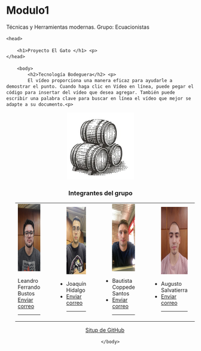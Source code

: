 # Modulo1
Técnicas y Herramientas modernas. Grupo: Ecuacionistas

<html>

	<head>

		<h1>Proyecto El Gato </h1> <p> 
	</head>

		<body>
			<h2>Tecnología Bodeguera</h2> <p>
			El vídeo proporciona una manera eficaz para ayudarle a demostrar el punto. Cuando haga clic en Vídeo en línea, puede pegar el código para insertar del vídeo que desea agregar. También puede escribir una palabra clave para buscar en línea el vídeo que mejor se adapte a su documento.<p>
<p>
<center><img src="grupo.png"       alt="Imagen del grupo"          width="180"  height="180">
<p>
<h3> Integrantes del grupo </h3>
<ul> 

<p>

<p>
<table>
<tr>
<td>
<img src="eze.png"       alt="Leandro Ezequiel Ferrando Bustos"          width="140"  height="180"> 
<p>
<li> Leandro  Ferrando Bustos </li>
<li> <a href="mailto:ferrandoe99@gmail.com">Enviar correo</a> </li>
<hr>
</td>

<td>
<p>
</td>
<td>
<p>
</td>
<td>
<p>
</td>
<td>
<p>
</td>

<td>
<img src="joaco.png"       alt="Joaquín Hidalgo"          width="140"  height="180">
<p>
<li> Joaquín Hidalgo </li>
<li> <a href="mailto:joso.hidalgo2000@gmail.com">Enviar correo</a> </li>
<hr>
</td>

</td>
<td>
<p>
</td>
<td>
<p>
</td>
<td>
<p>
</td>
<td>
<p>
</td>

<td>
<img src="Bauti.png"       alt="Bautista Coppede Santo"          width="140"  height="180">
<p>
<li> Bautista Coppede Santos </li>
<li> <a href="mailto:bauticoppede@hotmail.com">Enviar correo</a> </li>
<hr>
</td>

</td>
<td>
<p>
</td>
<td>
<p>
</td>
<td>
<p>
</td>
<td>
<p>
</td>

<td>
<img src="Augusto.png"       alt="Augusto Salvatierra"          width="140"  height="180">
<p>
<li> Augusto Salvatierra </li>
<li> <a href="mailto:saugusto16@gmail.com">Enviar correo</a> </li>
<hr>
</td> 

</td>
<td>
<p>
</td>
<td>
<p>
</td>
<td>
<p>
</td>
<td>
<p>
</td>


</tr>
     </table>
    <p>

<a href="https://github.com/Ecuacionistas">Situp de GitHub </a>



		</body>


</html>
